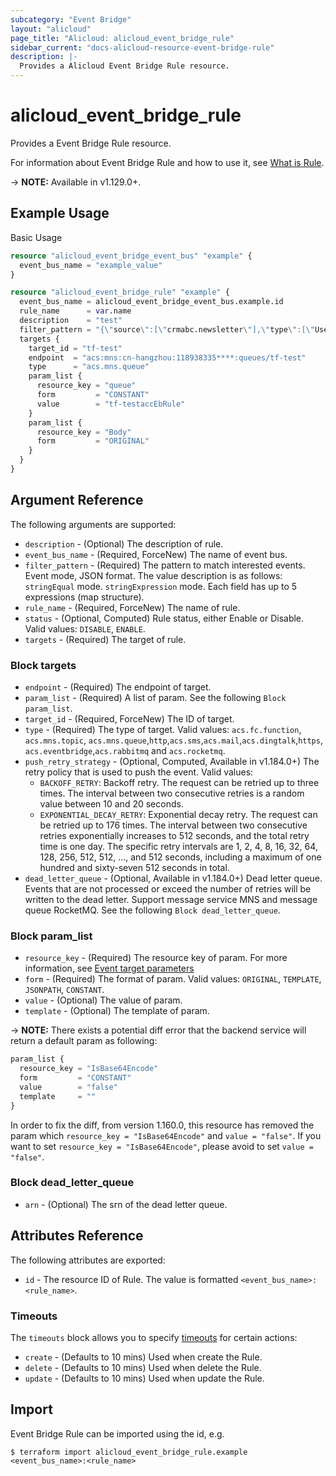 ```yaml
---
subcategory: "Event Bridge"
layout: "alicloud"
page_title: "Alicloud: alicloud_event_bridge_rule"
sidebar_current: "docs-alicloud-resource-event-bridge-rule"
description: |-
  Provides a Alicloud Event Bridge Rule resource.
---
```


# alicloud\_event\_bridge\_rule

Provides a Event Bridge Rule resource.

For information about Event Bridge Rule and how to use it, see [What is Rule](https://help.aliyun.com/document_detail/167854.html).

-> **NOTE:** Available in v1.129.0+.

## Example Usage

Basic Usage

```terraform
resource "alicloud_event_bridge_event_bus" "example" {
  event_bus_name = "example_value"
}

resource "alicloud_event_bridge_rule" "example" {
  event_bus_name = alicloud_event_bridge_event_bus.example.id
  rule_name      = var.name
  description    = "test"
  filter_pattern = "{\"source\":[\"crmabc.newsletter\"],\"type\":[\"UserSignUp\", \"UserLogin\"]}"
  targets {
    target_id = "tf-test"
    endpoint  = "acs:mns:cn-hangzhou:118938335****:queues/tf-test"
    type      = "acs.mns.queue"
    param_list {
      resource_key = "queue"
      form         = "CONSTANT"
      value        = "tf-testaccEbRule"
    }
    param_list {
      resource_key = "Body"
      form         = "ORIGINAL"
    }
  }
}

```

## Argument Reference

The following arguments are supported:

* `description` - (Optional) The description of rule.
* `event_bus_name` - (Required, ForceNew) The name of event bus.
* `filter_pattern` - (Required) The pattern to match interested events. Event mode, JSON format. The value description is as follows: `stringEqual` mode. `stringExpression` mode. Each field has up to 5 expressions (map structure).
* `rule_name` - (Required, ForceNew) The name of rule.
* `status` - (Optional, Computed) Rule status, either Enable or Disable. Valid values: `DISABLE`, `ENABLE`.
* `targets` - (Required) The target of rule.

### Block targets

* `endpoint` - (Required) The endpoint of target.
* `param_list` - (Required) A list of param. See the following `Block param_list`.
* `target_id` - (Required, ForceNew) The ID of target.
* `type` - (Required) The type of target. Valid values: `acs.fc.function`, `acs.mns.topic`, `acs.mns.queue`,`http`,`acs.sms`,`acs.mail`,`acs.dingtalk`,`https`, `acs.eventbridge`,`acs.rabbitmq` and `acs.rocketmq`.
* `push_retry_strategy` - (Optional, Computed, Available in v1.184.0+) The retry policy that is used to push the event. Valid values:
  - `BACKOFF_RETRY`: Backoff retry. The request can be retried up to three times. The interval between two consecutive retries is a random value between 10 and 20 seconds.
  - `EXPONENTIAL_DECAY_RETRY`: Exponential decay retry. The request can be retried up to 176 times. The interval between two consecutive retries exponentially increases to 512 seconds, and the total retry time is one day. The specific retry intervals are 1, 2, 4, 8, 16, 32, 64, 128, 256, 512, 512, ..., and 512 seconds, including a maximum of one hundred and sixty-seven 512 seconds in total.
* `dead_letter_queue` - (Optional, Available in v1.184.0+) Dead letter queue. Events that are not processed or exceed the number of retries will be written to the dead letter. Support message service MNS and message queue RocketMQ. See the following `Block dead_letter_queue`.

### Block param_list

* `resource_key` - (Required) The resource key of param.  For more information, see [Event target parameters](https://help.aliyun.com/document_detail/185887.htm)
* `form` - (Required) The format of param.  Valid values: `ORIGINAL`, `TEMPLATE`, `JSONPATH`, `CONSTANT`.
* `value` - (Optional) The value of param.
* `template` - (Optional) The template of param.

-> **NOTE:** There exists a potential diff error that the backend service will return a default param as following:
```terraform
param_list {
  resource_key = "IsBase64Encode"
  form         = "CONSTANT"
  value        = "false"
  template     = ""
}
```
In order to fix the diff, from version 1.160.0, 
this resource has removed the param which `resource_key = "IsBase64Encode"` and `value = "false"`.
If you want to set `resource_key = "IsBase64Encode"`, please avoid to set `value = "false"`.

### Block dead_letter_queue
* `arn` - (Optional) The srn of the dead letter queue.

## Attributes Reference

The following attributes are exported:

* `id` - The resource ID of Rule. The value is formatted `<event_bus_name>:<rule_name>`.

### Timeouts

The `timeouts` block allows you to specify [timeouts](https://www.terraform.io/docs/configuration-0-11/resources.html#timeouts) for certain actions:

* `create` - (Defaults to 10 mins) Used when create the Rule.
* `delete` - (Defaults to 10 mins) Used when delete the Rule.
* `update` - (Defaults to 10 mins) Used when update the Rule.

## Import

Event Bridge Rule can be imported using the id, e.g.

```shell
$ terraform import alicloud_event_bridge_rule.example <event_bus_name>:<rule_name>
```

